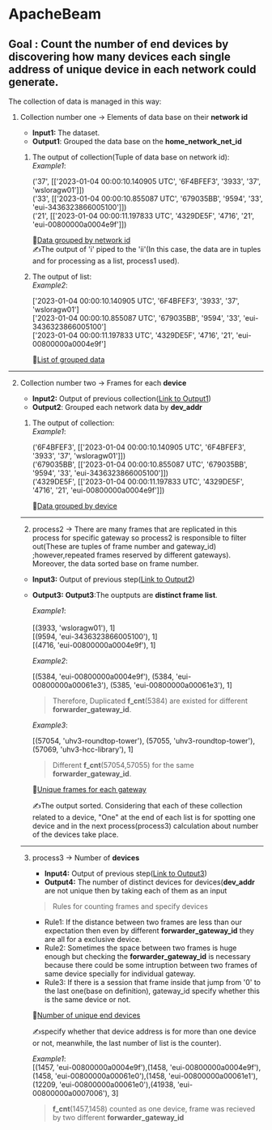 # ApacheBeam

## Goal : Count the number of end devices by discovering how many devices each single address of unique device in each network could generate.

The collection of data is managed in this way:

1. Collection number one -> Elements of data base on their **network id**

      - **Input1:** The dataset.
      - <a name="Output1"><b>Output1</b></a>: Grouped the data base on the **home_network_net_id**

      1. The output of collection(Tuple of data base on network id):</br>
      *Example1*:</br>
      
           ('37', [['2023-01-04 00:00:10.140905 UTC', '6F4BFEF3', '3933', '37', 'wsloragw01']])</br>
           ('33', [['2023-01-04 00:00:10.855087 UTC', '679035BB', '9594', '33', 'eui-3436323866005100']])</br>
           ('21', [['2023-01-04 00:00:11.197833 UTC', '4329DE5F', '4716', '21', 'eui-00800000a0004e9f']])</br>
      
           🔗<a href="https://github.com/NileFiume/ApacheBeam/tree/master/outputs/collection_groupByNetwork.txt">Data grouped by network id</a></br>
      :writing_hand:The output of 'i' piped to the 'ii'(In this case, the data are in tuples and for processing as a list, process1 used).

      2. The output of list:</br>
      *Example2*:</br>
      
           ['2023-01-04 00:00:10.140905 UTC', '6F4BFEF3', '3933', '37', 'wsloragw01']</br>
           ['2023-01-04 00:00:10.855087 UTC', '679035BB', '9594', '33', 'eui-3436323866005100']</br>
           ['2023-01-04 00:00:11.197833 UTC', '4329DE5F', '4716', '21', 'eui-00800000a0004e9f']</br>
           
           🔗<a href="https://github.com/NileFiume/ApacheBeam/blob/master/outputs/list_process1.txt">List of grouped data</a></br> 

 ------------------------------------------------------------------------------------------------------------------------------
   
2. Collection number two -> Frames for each **device**
       
      - **Input2:** Output of previous collection([Link to Output1](#Output1))
      - <a name="Output2"><b>Output2</b></a>: Grouped each network data by **dev_addr**
      
      1. The output of collection:</br>
      *Example1*:</br>
      
           ('6F4BFEF3', [['2023-01-04 00:00:10.140905 UTC', '6F4BFEF3', '3933', '37', 'wsloragw01']])</br>
           ('679035BB', [['2023-01-04 00:00:10.855087 UTC', '679035BB', '9594', '33', 'eui-3436323866005100']])</br>
           ('4329DE5F', [['2023-01-04 00:00:11.197833 UTC', '4329DE5F', '4716', '21', 'eui-00800000a0004e9f']])</br>
           
           🔗<a href="https://github.com/NileFiume/ApacheBeam/tree/master/outputs/collection_groupByDevice.txt">Data grouped by device</a><br />
   --------------------------------        
      2. process2 -> There are many frames that are replicated in this process for specific gateway so 
         process2 is responsible to filter out(These are tuples of frame number and gateway_id) ;however,repeated
         frames reserved by different gateways). Moreover, the data sorted base on frame number.</br>
         
      - **Input3:** Output of previous step([Link to Output2](#Output2))
      - **Output3:** <a name="Output3"><b>Output3</b></a>:The ouptputs are **distinct frame list**.
      
         *Example1*:</br></br>
             [(3933, 'wsloragw01'), 1]</br>
             [(9594, 'eui-3436323866005100'), 1]</br>
             [(4716, 'eui-00800000a0004e9f'), 1]</br>
   
         *Example2*:</br>
      
          [(5384, 'eui-00800000a0004e9f'), (5384, 'eui-00800000a00061e3'), (5385, 'eui-00800000a00061e3'), 1]</br>
          > Therefore, Duplicated **f_cnt**(5384) are existed for different **forwarder_gateway_id**.</br>
      
         *Example3*:</br>
      
          [(57054, 'uhv3-roundtop-tower'), (57055, 'uhv3-roundtop-tower'), (57069, 'uhv3-hcc-library'), 1]</br>
           > Different **f_cnt**(57054,57055) for the same **forwarder_gateway_id**.</br>
           
         🔗<a href="https://github.com/NileFiume/ApacheBeam/tree/master/outputs/list_process2.txt">Unique frames for each gateway</a><br />

         :writing_hand:The output sorted. Considering that each of these collection related to a device, "One" at the end of each list 
         is for spotting one device and in the next process(process3) calculation about number of the devices take place.
     
      --------------------------------
      3. process3 -> Number of **devices**
         - **Input4:** Output of previous step([Link to Output3](#Output3))</br>
         - **Output4:** The number of distinct devices for devices(**dev_addr** are not unique then by taking each of them as an input</br>
         > Rules for counting frames and specify devices
         
           * Rule1: If the distance between two frames are less than our expectation then even by different **forwarder_gateway_id**
             they are all for a exclusive device.
           * Rule2: Sometimes the space between two frames is huge enough but checking the **forwarder_gateway_id** is necessary because 
             there could be some intruption between two frames of same device specially for individual gateway.
           * Rule3: If there is a session that frame inside that jump from '0' to the last one(base on definition), gateway_id specify 
             whether this is the same device or not.</br>
             
           🔗<a href="https://github.com/NileFiume/ApacheBeam/tree/master/outputs/list_process3.txt">Number of unique end devices</a>
      
       
           :writing_hand:specify whether that device address is for more than one device or not, meanwhile, the last number of list is the counter).</br>
      
            *Example1*:</br>
                    [(1457, 'eui-00800000a0004e9f'),(1458, 'eui-00800000a0004e9f'),</br>
                     (1458, 'eui-00800000a00061e0'),(1458, 'eui-00800000a00061e1'),</br>
                     (12209, 'eui-00800000a00061e0'),(41938, 'eui-00800000a0007006'), 3]</br>   
         
            > **f_cnt**(1457,1458) counted as one device, frame was recieved by two different **forwarder_gateway_id**
   
   

    
 
    
       
